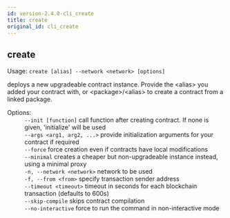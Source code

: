```yaml
---
id: version-2.4.0-cli_create
title: create
original_id: cli_create
---
```


<div class="cli-command"><h2 class="cli-title">create</h2><p class="cli-usage">Usage: <code>create [alias] --network &lt;network&gt; [options]</code></p><p>deploys a new upgradeable contract instance. Provide the &lt;alias&gt; you added your contract with, or &lt;package&gt;/&lt;alias&gt; to create a contract from a linked package.<br/></p><dl><dt><span>Options:</span></dt><dd><div><code>--init [function]</code> call function after creating contract. If none is given, &#x27;initialize&#x27; will be used</div><div><code>--args &lt;arg1, arg2, ...&gt;</code> provide initialization arguments for your contract if required</div><div><code>--force</code> force creation even if contracts have local modifications</div><div><code>--minimal</code> creates a cheaper but non-upgradeable instance instead, using a minimal proxy</div><div><code>-n, --network &lt;network&gt;</code> network to be used</div><div><code>-f, --from &lt;from&gt;</code> specify transaction sender address</div><div><code>--timeout &lt;timeout&gt;</code> timeout in seconds for each blockchain transaction (defaults to 600s)</div><div><code>--skip-compile</code> skips contract compilation</div><div><code>--no-interactive</code> force to run the command in non-interactive mode</div></dd></dl></div>
